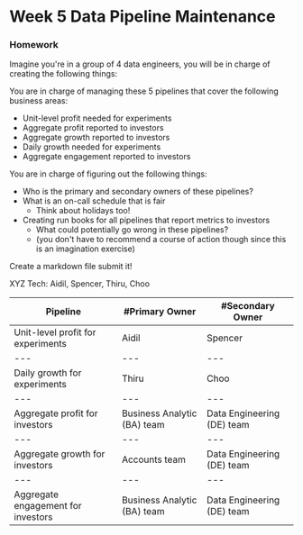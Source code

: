 # Week 5 Data Pipeline Maintenance

### Homework

Imagine you're in a group of 4 data engineers, you will be in charge of creating the following things:

You are in charge of managing these 5 pipelines that cover the following business areas:
 
 - Unit-level profit needed for experiments
 - Aggregate profit reported to investors
 - Aggregate growth reported to investors
 - Daily growth needed for experiments
 - Aggregate engagement reported to investors

You are in charge of figuring out the following things:

- Who is the primary and secondary owners of these pipelines?
- What is an on-call schedule that is fair
  - Think about holidays too!
- Creating run books for all pipelines that report metrics to investors
  - What could potentially go wrong in these pipelines?
  - (you don't have to recommend a course of action though since this is an imagination exercise)
  
Create a markdown file submit it!

XYZ Tech: Aidil, Spencer, Thiru, Choo


Pipeline | #Primary Owner | #Secondary Owner
--- | --- | --- |
Unit-level profit for experiments | Aidil | Spencer
--- | --- | --- |
Daily growth for experiments | Thiru | Choo
--- | --- | --- |
Aggregate profit for investors | Business Analytic (BA) team | Data Engineering (DE) team
--- | --- | --- |
Aggregate growth for investors | Accounts team | Data Engineering (DE) team
--- | --- | --- |
Aggregate engagement for investors | Business Analytic (BA) team | Data Engineering (DE) team


 